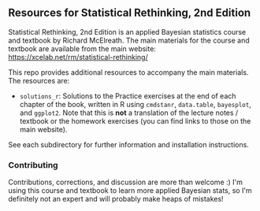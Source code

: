 ## Resources for Statistical Rethinking, 2nd Edition

Statistical Rethinking, 2nd Edition is an applied Bayesian statistics course and textbook by Richard McElreath. The main materials for the course and textbook are available from the main website: https://xcelab.net/rm/statistical-rethinking/

This repo provides additional resources to accompany the main materials. The resources are:

* `solutions_r`: Solutions to the Practice exercises at the end of each chapter of the book, written in R using `cmdstanr`, `data.table`, `bayesplot`, and `ggplot2`. Note that this is **not** a translation of the lecture notes / textbook or the homework exercises (you can find links to those on the main website).

See each subdirectory for further information and installation instructions.

### Contributing

Contributions, corrections, and discussion are more than welcome :) I'm using this course and textbook to learn more applied Bayesian stats, so I'm definitely not an expert and will probably make heaps of mistakes!
